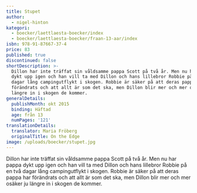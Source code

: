 ```yaml
---
title: Stupet
author:
  - nigel-hinton
kategori:
  - boecker/laettlaesta-boecker/index
  - boecker/laettlaesta-boecker/fraan-13-aar/index
isbn: 978-91-87667-37-4
price: 83
published: true
discontinued: false
shortDescription: >-
  Dillon har inte träffat sin våldsamme pappa Scott på två år. Men nu har pappa
  dykt upp igen och han vill ta med Dillon och hans lillebror Robbie på en två
  dagar lång campingutflykt i skogen. Robbie är säker på att deras pappa har
  förändrats och att allt är som det ska, men Dillon blir mer och mer osäker ju
  längre in i skogen de kommer.
generalDetails:
  publishMonth: okt 2015
  binding: Häftad
  age: från 13
  numPages: '121'
translationDetails:
  translator: Maria Fröberg
  originalTitle: On the Edge
image: /uploads/boecker/stupet.jpg
---
```

Dillon har inte träffat sin våldsamme pappa Scott på två år. Men nu har pappa dykt upp igen och han vill ta med Dillon och hans lillebror Robbie på en två dagar lång campingutflykt i skogen. Robbie är säker på att deras pappa har förändrats och att allt är som det ska, men Dillon blir mer och mer osäker ju längre in i skogen de kommer.
